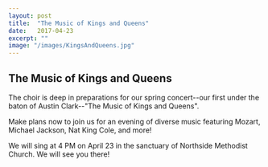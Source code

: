 ```yaml
---
layout: post
title:  "The Music of Kings and Queens"
date:   2017-04-23
excerpt: ""
image: "/images/KingsAndQueens.jpg"
---
```


## The Music of Kings and Queens
The choir is deep in preparations for our spring concert--our first under the baton of Austin Clark--"The Music of Kings and Queens". 

Make plans now to join us for an evening of diverse music featuring Mozart, Michael Jackson, Nat King Cole, and more! 

We will sing at 4 PM on April 23 in the sanctuary of Northside Methodist Church. We will see you there!